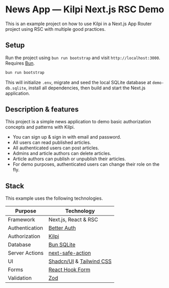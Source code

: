 # News App — Kilpi Next.js RSC Demo

This is an example project on how to use Kilpi in a Next.js App Router project using RSC with multiple good practices.

## Setup

Run the project using `bun run bootstrap` and visit `http://localhost:3000`. Requires [Bun](https://bun.sh/docs/docs/installation).

```bash
bun run bootstrap
```

This will initialize `.env`, migrate and seed the local SQLite database at `demo-db.sqlite`, install all dependencies, then build and start the Next.js application.

## Description & features

This project is a simple news application to demo basic authorization concepts and patterns with Kilpi.

- You can sign up & sign in with email and password.
- All users can read published articles.
- All authenticated users can post articles.
- Admins and article authors can delete articles.
- Article authors can publish or unpublish their articles.
- For demo purposes, authenticated users can change their role on the fly.

## Stack

This example uses the following technologies.

| Purpose        | Technology                                                                     |
| -------------- | ------------------------------------------------------------------------------ |
| Framework      | Next.js, React & RSC                                                           |
| Authentication | [Better Auth](https://www.better-auth.com/)                                    |
| Authorization  | [Kilpi](https://kilpi.vercel.app)                                              |
| Database       | [Bun SQLite](https://bun.sh/docs/api/sqlite)                                   |
| Server Actions | [next-safe-action](https://next-safe-action.dev/)                              |
| UI             | [Shadcn/UI](https://ui.shadcn.com/) & [Tailwind CSS](https://tailwindcss.com/) |
| Forms          | [React Hook Form](https://react-hook-form.com/)                                |
| Validation     | [Zod](https://zod.dev)                                                         |
